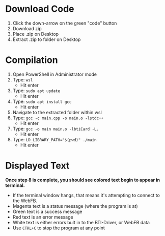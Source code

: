 # Download Code
  1. Click the down-arrow on the green "code" button
  2. Download zip
  3. Place .zip on Desktop
  4. Extract .zip to folder on Desktop

# Compilation
  1. Open PowerShell in Administrator mode
  2. Type: ```wsl``` 
      - Hit enter
  3. Type: ```sudo apt update``` 
      - Hit enter
  4. Type: ```sudo apt install gcc```
      - Hit enter
  5. Navigate to the extracted folder within wsl
  6. Type: ```gcc -c main.cpp -o main.o -lstdc++```
      - Hit enter
  7. Type: ```gcc -o main main.o -lbtiCard -L.```
      - Hit enter
  8. Type: ```LD_LIBRARY_PATH="$(pwd)" ./main```
      - Hit enter
  
# Displayed Text
**Once step 8 is complete, you should see colored text begin to appear in terminal.** 
  - If the terminal window hangs, that means it's attempting to connect to the WebFB. 
  - Magenta text is a status message (where the program is at)
  - Green text is a success message
  - Red text is an error message
  - White text is either errors bult in to the BTI-Driver, or WebFB data
  - Use ```CTRL+C``` to stop the program at any point

  
